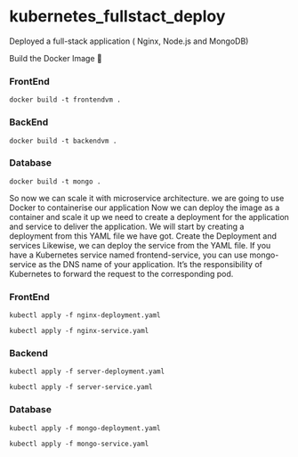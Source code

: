 # kubernetes_fullstact_deploy

Deployed a full-stack application ( Nginx, Node.js and MongoDB)

Build the Docker Image 🐳

### FrontEnd

```docker build -t frontendvm .```

### BackEnd

```docker build -t backendvm .```

### Database

```docker build -t mongo .```

So now we can scale it with microservice architecture.
we are going to use Docker to containerise our application
Now we can deploy the image as a container and scale it up
we need to create a deployment for the application and service to deliver the application. We will start by creating a deployment from this YAML file we have got.
Create the Deployment and services
Likewise, we can deploy the service from the YAML file.
If you have a Kubernetes service named frontend-service, you can use mongo-service as the DNS name of your application. It’s the responsibility of Kubernetes to forward the request to the corresponding pod.

### FrontEnd
```kubectl apply -f nginx-deployment.yaml```

```kubectl apply -f nginx-service.yaml```

### Backend
```kubectl apply -f server-deployment.yaml```

```kubectl apply -f server-service.yaml```

### Database
```kubectl apply -f mongo-deployment.yaml```

```kubectl apply -f mongo-service.yaml```

